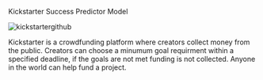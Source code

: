 Kickstarter Success Predictor Model

![kickstartergithub](https://user-images.githubusercontent.com/86321131/134354518-fc7ca6d2-8e58-42db-a89d-2906ceee3df2.png)

Kickstarter is a crowdfunding platform where creators collect money from the public. Creators can choose a minumum goal requirment within a specified deadline, if the goals are not met funding is not collected. Anyone in the world can help fund a project.
